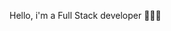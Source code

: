 Hello, i'm a Full Stack developer 👩🏻‍💻

<div display="flex">
<img src="https://upload.wikimedia.org/wikipedia/commons/6/6a/JavaScript-logo.png" height="15" />
<img src="https://upload.wikimedia.org/wikipedia/commons/6/61/HTML5_logo_and_wordmark.svg" height="15" />
<img src="https://upload.wikimedia.org/wikipedia/commons/d/d5/CSS3_logo_and_wordmark.svg" height="15" />
<img src="https://upload.wikimedia.org/wikipedia/commons/9/96/Sass_Logo_Color.svg" height="15" />
<img src="https://upload.wikimedia.org/wikipedia/commons/b/b2/Bootstrap_logo.svg" height="15" />
<img src="https://upload.wikimedia.org/wikipedia/commons/9/95/Tailwind_CSS_logo.svg" height="15" />
<img src="https://upload.wikimedia.org/wikipedia/commons/a/a7/React-icon.svg" height="15" />
<img src="https://upload.wikimedia.org/wikipedia/commons/2/27/PHP-logo.svg" height="15" />
<img src="https://github.com/juliefort/juliefort/assets/141854188/dd7a76c0-02b1-40b1-9256-5a84b481da8d
" height="15" />
<img src="https://upload.wikimedia.org/wikipedia/fr/6/62/MySQL.svg" height="15" />
<img src="https://upload.wikimedia.org/wikipedia/commons/e/e0/Git-logo.svg" height="15" />
</div>







